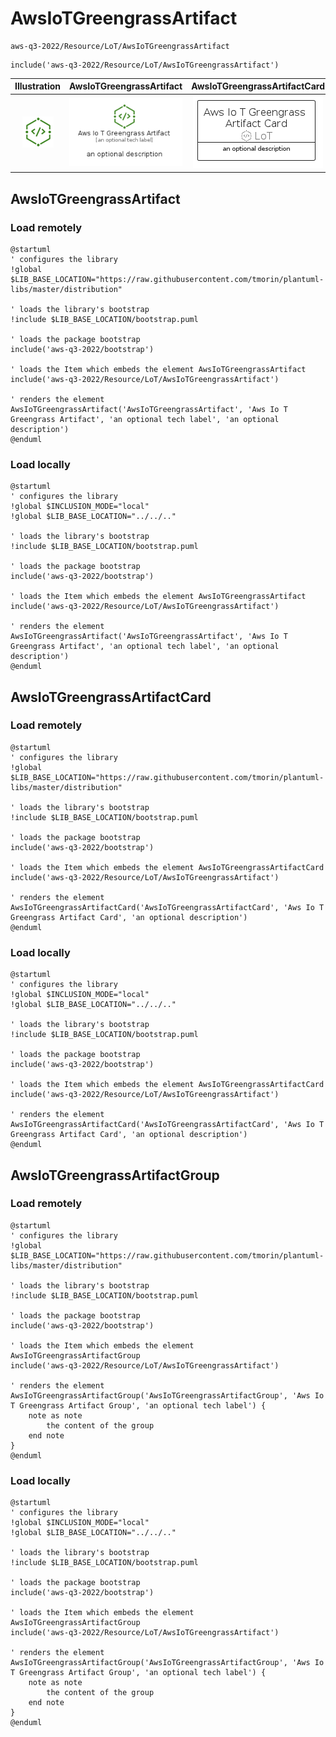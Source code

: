 # AwsIoTGreengrassArtifact


```text
aws-q3-2022/Resource/LoT/AwsIoTGreengrassArtifact
```

```text
include('aws-q3-2022/Resource/LoT/AwsIoTGreengrassArtifact')
```



| Illustration | AwsIoTGreengrassArtifact | AwsIoTGreengrassArtifactCard | AwsIoTGreengrassArtifactGroup |
| :---: | :---: | :---: | :---: |
| ![illustration for Illustration](../../../aws-q3-2022/Resource/LoT/AwsIoTGreengrassArtifact.png) | ![illustration for AwsIoTGreengrassArtifact](../../../aws-q3-2022/Resource/LoT/AwsIoTGreengrassArtifact.Local.png) | ![illustration for AwsIoTGreengrassArtifactCard](../../../aws-q3-2022/Resource/LoT/AwsIoTGreengrassArtifactCard.Local.png) | ![illustration for AwsIoTGreengrassArtifactGroup](../../../aws-q3-2022/Resource/LoT/AwsIoTGreengrassArtifactGroup.Local.png) |




## AwsIoTGreengrassArtifact

### Load remotely
```plantuml
@startuml
' configures the library
!global $LIB_BASE_LOCATION="https://raw.githubusercontent.com/tmorin/plantuml-libs/master/distribution"

' loads the library's bootstrap
!include $LIB_BASE_LOCATION/bootstrap.puml

' loads the package bootstrap
include('aws-q3-2022/bootstrap')

' loads the Item which embeds the element AwsIoTGreengrassArtifact
include('aws-q3-2022/Resource/LoT/AwsIoTGreengrassArtifact')

' renders the element
AwsIoTGreengrassArtifact('AwsIoTGreengrassArtifact', 'Aws Io T Greengrass Artifact', 'an optional tech label', 'an optional description')
@enduml
```

### Load locally
```plantuml
@startuml
' configures the library
!global $INCLUSION_MODE="local"
!global $LIB_BASE_LOCATION="../../.."

' loads the library's bootstrap
!include $LIB_BASE_LOCATION/bootstrap.puml

' loads the package bootstrap
include('aws-q3-2022/bootstrap')

' loads the Item which embeds the element AwsIoTGreengrassArtifact
include('aws-q3-2022/Resource/LoT/AwsIoTGreengrassArtifact')

' renders the element
AwsIoTGreengrassArtifact('AwsIoTGreengrassArtifact', 'Aws Io T Greengrass Artifact', 'an optional tech label', 'an optional description')
@enduml
```

## AwsIoTGreengrassArtifactCard

### Load remotely
```plantuml
@startuml
' configures the library
!global $LIB_BASE_LOCATION="https://raw.githubusercontent.com/tmorin/plantuml-libs/master/distribution"

' loads the library's bootstrap
!include $LIB_BASE_LOCATION/bootstrap.puml

' loads the package bootstrap
include('aws-q3-2022/bootstrap')

' loads the Item which embeds the element AwsIoTGreengrassArtifactCard
include('aws-q3-2022/Resource/LoT/AwsIoTGreengrassArtifact')

' renders the element
AwsIoTGreengrassArtifactCard('AwsIoTGreengrassArtifactCard', 'Aws Io T Greengrass Artifact Card', 'an optional description')
@enduml
```

### Load locally
```plantuml
@startuml
' configures the library
!global $INCLUSION_MODE="local"
!global $LIB_BASE_LOCATION="../../.."

' loads the library's bootstrap
!include $LIB_BASE_LOCATION/bootstrap.puml

' loads the package bootstrap
include('aws-q3-2022/bootstrap')

' loads the Item which embeds the element AwsIoTGreengrassArtifactCard
include('aws-q3-2022/Resource/LoT/AwsIoTGreengrassArtifact')

' renders the element
AwsIoTGreengrassArtifactCard('AwsIoTGreengrassArtifactCard', 'Aws Io T Greengrass Artifact Card', 'an optional description')
@enduml
```

## AwsIoTGreengrassArtifactGroup

### Load remotely
```plantuml
@startuml
' configures the library
!global $LIB_BASE_LOCATION="https://raw.githubusercontent.com/tmorin/plantuml-libs/master/distribution"

' loads the library's bootstrap
!include $LIB_BASE_LOCATION/bootstrap.puml

' loads the package bootstrap
include('aws-q3-2022/bootstrap')

' loads the Item which embeds the element AwsIoTGreengrassArtifactGroup
include('aws-q3-2022/Resource/LoT/AwsIoTGreengrassArtifact')

' renders the element
AwsIoTGreengrassArtifactGroup('AwsIoTGreengrassArtifactGroup', 'Aws Io T Greengrass Artifact Group', 'an optional tech label') {
    note as note
        the content of the group
    end note
}
@enduml
```

### Load locally
```plantuml
@startuml
' configures the library
!global $INCLUSION_MODE="local"
!global $LIB_BASE_LOCATION="../../.."

' loads the library's bootstrap
!include $LIB_BASE_LOCATION/bootstrap.puml

' loads the package bootstrap
include('aws-q3-2022/bootstrap')

' loads the Item which embeds the element AwsIoTGreengrassArtifactGroup
include('aws-q3-2022/Resource/LoT/AwsIoTGreengrassArtifact')

' renders the element
AwsIoTGreengrassArtifactGroup('AwsIoTGreengrassArtifactGroup', 'Aws Io T Greengrass Artifact Group', 'an optional tech label') {
    note as note
        the content of the group
    end note
}
@enduml
```

